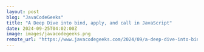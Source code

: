```yaml
---
layout: post
blog: "JavaCodeGeeks"
title: "A Deep Dive into bind, apply, and call in JavaScript"
date: 2024-09-25T04:02:00Z
image: images/javacodegeeks.png
remote_url: "https://www.javacodegeeks.com/2024/09/a-deep-dive-into-bind-apply-and-call-in-javascript.html"
---
```

